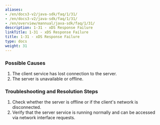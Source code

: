 ```yaml
---
aliases:
- /en/docs3-v2/java-sdk/faq/1/31/
- /en/docs3-v2/java-sdk/faq/1/31/
- /en/overview/mannual/java-sdk/faq/1/31/
description: 1-31 - xDS Response Failure
linkTitle: 1-31 - xDS Response Failure
title: 1-31 - xDS Response Failure
type: docs
weight: 31
---
```







### Possible Causes

1. The client service has lost connection to the server.
2. The server is unavailable or offline.

### Troubleshooting and Resolution Steps

1. Check whether the server is offline or if the client's network is disconnected.
2. Verify that the server service is running normally and can be accessed via network interface requests.

